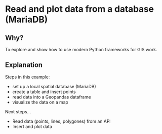 # Read and plot data from a database (MariaDB)

## Why?

To explore and show how to use modern Python frameworks for GIS work.

## Explanation

Steps in this example:
- set up a local spatial database (MariaDB)
- create a table and insert points
- read data into a Geopandas dataframe
- visualize the data on a map

Next steps…
- Read data (points, lines, polygones) from an API
- Insert and plot data
